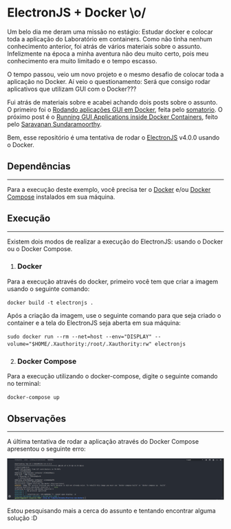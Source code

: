 # ElectronJS + Docker \o/

 Um belo dia me deram uma missão no estágio: Estudar docker e colocar toda a aplicação do Laboratório em containers. Como não tinha nenhum conhecimento anterior, foi atrás de vários materiais sobre o assunto. Infelizmente na época a minha aventura não deu muito certo, pois meu conhecimento era muito limitado e o tempo escasso. 
 
 O tempo passou, veio um novo projeto e o mesmo desafio de colocar toda a aplicação no Docker. Aí veio o questionamento: Será que consigo rodar aplicativos que utilizam GUI com o Docker???

 Fui atrás de materiais sobre e acabei achando dois posts sobre o assunto. O primeiro foi o [Rodando aplicações GUI em Docker](http://somatorio.org/pt-br/post/rodando-aplicacoes-gui-em-docker/), feita pelo [somatorio](https://github.com/somatorio).
 O próximo post é o [Running GUI Applications inside Docker Containers](https://medium.com/@SaravSun/running-gui-applications-inside-docker-containers-83d65c0db110), feito pelo [Saravanan Sundaramoorthy](https://medium.com/@SaravSun).

 Bem, esse repositório é uma tentativa de rodar o [ElectronJS](https://electronjs.org/) v4.0.0 usando o Docker.

## Dependências
---
Para a execução deste exemplo, você precisa ter o [Docker](https://www.docker.com/) e/ou [Docker Compose](https://docs.docker.com/compose/) instalados em sua máquina.

## Execução
---
Existem dois modos de realizar a execução do ElectronJS: usando o Docker ou o Docker Compose.

1. ### Docker
Para a execução através do docker, primeiro você tem que criar a imagem usando o seguinte comando: 

` docker build -t electronjs . `

Após a criação da imagem, use o seguinte comando para que seja criado o container e a tela do ElectronJS seja aberta em sua máquina:

` sudo docker run --rm --net=host --env="DISPLAY" --volume="$HOME/.Xauthority:/root/.Xauthority:rw" electronjs `

2. ### Docker Compose
Para a execução utilizando o docker-compose, digite o seguinte comando no terminal:

` docker-compose up `

 ## Observações
 ---
 A última tentativa de rodar a aplicação através do Docker Compose apresentou o seguinte erro:

 ![alt text](https://github.com/ItaloBruno/Electron-com-docker/blob/master/img/terminal.png "Erro ao rodar com o docker compose")

 Estou pesquisando mais a cerca do assunto e tentando encontrar alguma solução :D